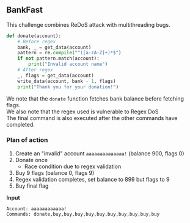 ## BankFast

This challenge combines ReDoS attack with multithreading bugs.

```python
def donate(account):
    # Before regex
    bank, _ = get_data(account)
    pattern = re.compile("^([a-zA-Z]+)*$")
    if not pattern.match(account):
        print("Invalid account name")
    # After regex
    _, flags = get_data(account)
    write_data(account, bank - 1, flags)
    print("Thank you for your donation!")
```
We note that the `donate` function fetches bank balance before fetching flags.  
We also note that the regex used is vulnerable to Regex DoS  
The final command is also executed after the other commands have completed.

### Plan of action
1. Create an "invalid" account `aaaaaaaaaaaaaa!` (balance 900, flags 0)
2. Donate once  
    - Race condition due to regex validation
3. Buy 9 flags (balance 0, flags 9)
4. Regex validation completes, set balance to 899 but flags to 9
5. Buy final flag

**Input**
```
Account: aaaaaaaaaaaa!
Commands: donate,buy,buy,buy,buy,buy,buy,buy,buy,buy,buy
```
